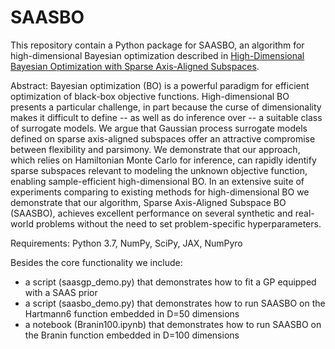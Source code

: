 # SAASBO

This repository contain a Python package
for SAASBO, an algorithm for high-dimensional Bayesian optimization described in
[High-Dimensional Bayesian Optimization with Sparse Axis-Aligned Subspaces](https://arxiv.org/abs/2103.00349).

Abstract: Bayesian optimization (BO) is a powerful paradigm for efficient optimization of black-box objective functions. High-dimensional BO presents a particular challenge, in part because the curse of dimensionality makes it difficult to define -- as well as do inference over -- a suitable class of surrogate models. We argue that Gaussian process surrogate models defined on sparse axis-aligned subspaces offer an attractive compromise between flexibility and parsimony. We demonstrate that our approach, which relies on Hamiltonian Monte Carlo for inference, can rapidly identify sparse subspaces relevant to modeling the unknown objective function, enabling sample-efficient high-dimensional BO. In an extensive suite of experiments comparing to existing methods for high-dimensional BO we demonstrate that our algorithm, Sparse Axis-Aligned Subspace BO (SAASBO), achieves excellent performance on several synthetic and real-world problems without the need to set problem-specific hyperparameters.

Requirements: Python 3.7, NumPy, SciPy, JAX, NumPyro

Besides the core functionality we include:
- a script (saasgp_demo.py) that demonstrates how to fit a GP equipped with a SAAS prior
- a script (saasbo_demo.py) that demonstrates how to run SAASBO on the Hartmann6 function embedded in D=50 dimensions 
- a notebook (Branin100.ipynb) that demonstrates how to run SAASBO on the Branin function embedded in D=100 dimensions
